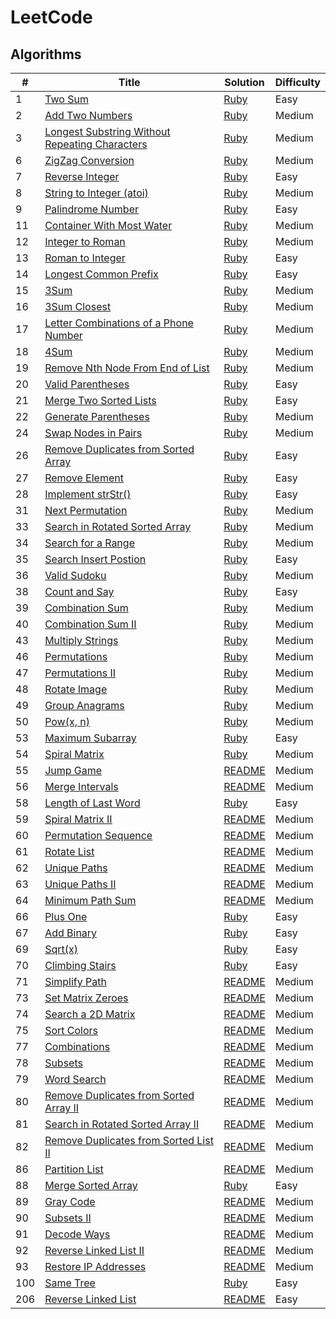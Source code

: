 # LeetCode 
## Algorithms

| # | Title | Solution | Difficulty |
|---| ----- | -------- | ---------- |
|1|[Two Sum](https://leetcode.com/problems/two-sum/description/)|[Ruby](./algorithms/two_sum.rb)|Easy|
|2|[Add Two Numbers](https://leetcode.com/problems/add-two-numbers/description/)|[Ruby](./algorithms/add_two_numbers.rb)|Medium|
|3|[Longest Substring Without Repeating Characters](https://leetcode.com/problems/longest-substring-without-repeating-characters/description/)|[Ruby](./algorithms/longest_substring_without_repeating_characters.rb)|Medium|
|6|[ZigZag Conversion](https://leetcode.com/problems/zigzag-conversion/description/)|[Ruby](./algorithms/zigzag_conversion.rb)|Medium|
|7|[Reverse Integer](https://leetcode.com/problems/reverse-integer/description/)|[Ruby](./algorithms/reverse_integer.rb)|Easy|
|8|[String to Integer (atoi)](https://leetcode.com/problems/string-to-integer-atoi/description/)|[Ruby](./algorithms/string_to_integer_atoi.rb)|Medium|
|9|[Palindrome Number](https://leetcode.com/problems/palindrome-number/description/)|[Ruby](./algorithms/palindrome_number.rb)|Easy|
|11|[Container With Most Water](https://leetcode.com/problems/container-with-most-water/description/)|[Ruby](./algorithms/container_with_most_water.rb)|Medium|
|12|[Integer to Roman](https://leetcode.com/problems/integer-to-roman/description/)|[Ruby](./algorithms/integer_to_roman.rb)|Medium|
|13|[Roman to Integer](https://leetcode.com/problems/roman-to-integer/description/)|[Ruby](./algorithms/roman_to_integer.rb)|Easy|
|14|[Longest Common Prefix](https://leetcode.com/problems/longest-common-prefix/description/)|[Ruby](./algorithms/longest_common_prefix.rb)|Easy|
|15|[3Sum](https://leetcode.com/problems/3sum/description/)|[Ruby](./algorithms/three_sum.rb)|Medium|
|16|[3Sum Closest](https://leetcode.com/problems/3sum-closest/description/)|[Ruby](./algorithms/three_sum_closest.rb)|Medium|
|17|[Letter Combinations of a Phone Number](https://leetcode.com/problems/letter-combinations-of-a-phone-number/description/)|[Ruby](./algorithms/letter_combinations_of_a_phone_number.rb)|Medium|
|18|[4Sum](https://leetcode.com/problems/4sum/description/)|[Ruby](./algorithms/four_sum.rb)|Medium|
|19|[Remove Nth Node From End of List](https://leetcode.com/problems/remove-nth-node-from-end-of-list/description/)|[Ruby](./algorithms/remove_nth_from_end_of_list.rb)|Medium|
|20|[Valid Parentheses](https://leetcode.com/problems/valid-parentheses/description/)|[Ruby](./algorithms/valid_parentheses.rb)|Easy|
|21|[Merge Two Sorted Lists](https://leetcode.com/problems/merge-two-sorted-lists/description/)|[Ruby](./algorithms/merge_two_sorted_lists.rb)|Easy|
|22|[Generate Parentheses](https://leetcode.com/problems/generate-parentheses/description/)|[Ruby](./algorithms/generate_parentheses.rb)|Medium|
|24|[Swap Nodes in Pairs](https://leetcode.com/problems/swap-nodes-in-pairs/description/)|[Ruby](./algorithms/swap_nodes_in_pairs.rb)|Medium|
|26|[Remove Duplicates from Sorted Array](https://leetcode.com/problems/remove-duplicates-from-sorted-array/description/)|[Ruby](./algorithms/remove_duplicates_from_sorted_array.rb)|Easy|
|27|[Remove Element](https://leetcode.com/problems/remove-element/description/)|[Ruby](./algorithms/remove_element.rb)|Easy|
|28|[Implement strStr()](https://leetcode.com/problems/impelement-strstr/description/)|[Ruby](./algorithms/implement_strstr.rb)|Easy|
|31|[Next Permutation](https://leetcode.com/problems/next-permutation/description/)|[Ruby](./algorithms/next_permutation.rb)|Medium|
|33|[Search in Rotated Sorted Array](https://leetcode.com/problems/search-in-rotated-sorted-array/description/)|[Ruby](./algorithms/search_in_rotated_sorted_array.rb)|Medium|
|34|[Search for a Range](https://leetcode.com/problems/search-for-range/description/)|[Ruby](./algorithms/search_for_a_range.rb)|Medium|
|35|[Search Insert Postion](https://leetcode.com/problems/search-insert-position/description/)|[Ruby](./algorithms/search_insert_position.rb)|Easy|
|36|[Valid Sudoku](https://leetcode.com/problems/valid-sudoku/description/)|[Ruby](./algorithms/valid_sudoku.rb)|Medium|
|38|[Count and Say](https://leetcode.com/problems/count-and-say/description/)|[Ruby](./algorithms/count_and_say.rb)|Easy|
|39|[Combination Sum](https://leetcode.com/problems/combination-sum/description/)|[Ruby](./algorithms/combination_sum.rb)|Medium|
|40|[Combination Sum II](https://leetcode.com/problems/combination-sum-ii/description/)|[Ruby](./algorithms/combination_sum_ii.rb)|Medium|
|43|[Multiply Strings](https://leetcode.com/problems/multiply-strings/description/)|[Ruby](./algorithms/multiply_strings.rb)|Medium|
|46|[Permutations](https://leetcode.com/problems/permutations/description/)|[Ruby](./algorithms/permutations.rb)|Medium|
|47|[Permutations II](https://leetcode.com/problems/permutations-ii/description/)|[Ruby](./algorithms/permutations_ii.rb)|Medium|
|48|[Rotate Image](https://leetcode.com/problems/rotate-image/description/)|[Ruby](./algorithms/rotate_image.rb)|Medium|
|49|[Group Anagrams](https://leetcode.com/problems/group-anagrams/description/)|[Ruby](./algorithms/group_anagrams.rb)|Medium|
|50|[Pow(x, n)](https://leetcode.com/problems/powx-n/description/)|[Ruby](./algorithms/powx_n.rb)|Medium|
|53|[Maximum Subarray](https://leetcode.com/problems/maximum-subarray/description/)|[Ruby](./algorithms/maximum_subarray.rb)|Easy|
|54|[Spiral Matrix](https://leetcode.com/problems/spiral-matrix/description/)|[Ruby](./algorithms/spiral_matrix.rb)|Medium|
|55|[Jump Game](https://leetcode.com/problems/jump-game/description/)|[README](./algorithms/jump_game)|Medium|
|56|[Merge Intervals](https://leetcode.com/problems/merge-intervals/description/)|[README](./algorithms/merge_intervals)|Medium|
|58|[Length of Last Word](https://leetcode.com/problems/length-of-last-word/description/)|[Ruby](./algorithms/length_of_last_word.rb)|Easy|
|59|[Spiral Matrix II](https://leetcode.com/problems/spiral-matrix-ii/description/)|[README](./algorithms/spiral_matrix_ii)|Medium|
|60|[Permutation Sequence](https://leetcode.com/problems/permutation-sequence/description/)|[README](./algorithms/permutation_sequence)|Medium|
|61|[Rotate List](https://leetcode.com/problems/rotate-list/description/)|[README](./algorithms/rotate_list)|Medium|
|62|[Unique Paths](https://leetcode.com/problems/unique-paths/description/)|[README](./algorithms/unique_paths)|Medium|
|63|[Unique Paths II](https://leetcode.com/problems/unique-paths-ii/description/)|[README](./algorithms/unique_paths_ii)|Medium|
|64|[Minimum Path Sum](https://leetcode.com/problems/minimum-path-sum/description/)|[README](./algorithms/minimum_path_sum)|Medium|
|66|[Plus One](https://leetcode.com/problems/plus-one/description/)|[Ruby](./algorithms/plus_one.rb)|Easy|
|67|[Add Binary](https://leetcode.com/problems/add-binary/description/)|[Ruby](./algorithms/add_binary.rb)|Easy|
|69|[Sqrt(x)](https://leetcode.com/problems/sqrtx/description/)|[Ruby](./algorithms/sqrtx.rb)|Easy|
|70|[Climbing Stairs](https://leetcode.com/problems/climbing-stairs/description/)|[Ruby](./algorithms/climbing_stairs.rb)|Easy|
|71|[Simplify Path](https://leetcode.com/problems/simplify-path/description/)|[README](./algorithms/simplify_path)|Medium|
|73|[Set Matrix Zeroes](https://leetcode.com/problems/set-matrix-zeroes/description/)|[README](./algorithms/set_matrix_zeroes)|Medium|
|74|[Search a 2D Matrix](https://leetcode.com/problems/search-a-2d-matrix/description/)|[README](./algorithms/search_a_2d_matrix)|Medium|
|75|[Sort Colors](https://leetcode.com/problems/sort-colors/description/)|[README](./algorithms/sort_colors)|Medium|
|77|[Combinations](https://leetcode.com/problems/combinations/description/)|[README](./algorithms/combinations)|Medium|
|78|[Subsets](https://leetcode.com/problems/subsets/description/)|[README](./algorithms/subsets)|Medium|
|79|[Word Search](https://leetcode.com/problems/word-search/description/)|[README](./algorithms/word_search)|Medium|
|80|[Remove Duplicates from Sorted Array II](https://leetcode.com/problems/remove-duplicates-from-sorted-array-ii/description/)|[README](./algorithms/remove_duplicates_from_sorted_array_ii)|Medium|
|81|[Search in Rotated Sorted Array II](https://leetcode.com/problems/search-in-rotated-sorted-array-ii/description/)|[README](./algorithms/search_in_rotated_sorted_array_ii)|Medium|
|82|[Remove Duplicates from Sorted List II](https://leetcode.com/problems/remove-duplicates-from-sorted-list-ii/description/)|[README](./algorithms/remove_duplicates_from_sorted_list_ii)|Medium|
|86|[Partition List](https://leetcode.com/problems/partition-list/description/)|[README](./algorithms/partition_list)|Medium|
|88|[Merge Sorted Array](https://leetcode.com/problems/merge-sorted-array/description/)|[Ruby](./algorithms/merge_sorted_array.rb)|Easy|
|89|[Gray Code](https://leetcode.com/problems/gray-code/description/)|[README](./algorithms/gray_code)|Medium|
|90|[Subsets II](https://leetcode.com/problems/subsets-ii/description/)|[README](./algorithms/subsets_ii)|Medium|
|91|[Decode Ways](https://leetcode.com/problems/decode-ways/description/)|[README](./algorithms/decode_ways)|Medium|
|92|[Reverse Linked List II](https://leetcode.com/problems/reverse-linked-list-ii/description/)|[README](./algorithms/reverse_linked_list_ii)|Medium|
|93|[Restore IP Addresses](https://leetcode.com/problems/restore-ip-addresses/description/)|[README](./algorithms/restore_ip_addresses)|Medium|
|100|[Same Tree](https://leetcode.com/problems/same-tree/description/)|[Ruby](./algorithms/same_tree.rb)|Easy|
|206|[Reverse Linked List](https://leetcode.com/problems/reverse-linked-list/description/)|[README](./algorithms/reverse_linked_list)|Easy|
